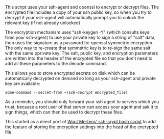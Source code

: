 This script uses your ssh-agent and openssl to encrypt or decrypt files.
The encrypted file includes a copy of your ssh public key, so when you
try to decrypt it your ssh-agent will automatically prompt you to unlock
the relevant key (if not already unlocked)

The encryption mechanism uses "ssh-keygen -Y" (which consults keys from
your ssh-agent) to use your private key to sign a string of "salt" data,
then uses the signature as a password for openssl symmetric encryption.
The only way to re-create that symmetric key is to re-sign the same salt
with the same pprivate key.  The salt, public key, and encryption
parameters are written into the header of the encrypted file so that you
don't need to add all these parameters to the decode command.

This allows you to store encrypted secrets on disk which can be
automatically decrypted on demand so long as your ssh-agent and private
key are available:

    some-command --secret-from <(ssh-decrypt encrypted_file)

As a reminder, you should only forward your ssh agent to servers which
you trust, because a root user of that server can access your agent and
ask it to sign things, which can then be used to decrypt these files.

This started as a direct port of [Wout Mertens' ssh-crypt bash script][1]
to add the feature of storing the encryption settings into the head of
the encrypted file.

[1]: https://gist.github.com/wmertens/c4f2c4186c04dc5442bbe3396f2c12f6
